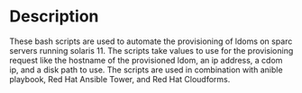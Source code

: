 # Description
These bash scripts are used to automate the provisioning of ldoms on sparc servers running solaris 11. The scripts take values to use for the provisioning request like the hostname of the provisioned ldom, an ip address,
a cdom ip, and a disk path to use. The scripts are used in combination with anible playbook, Red Hat Ansible Tower, and Red Hat Cloudforms.

